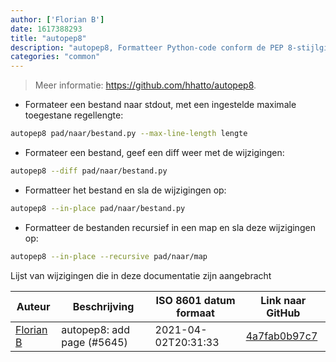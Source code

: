 ```yaml
---
author: ['Florian B']
date: 1617388293
title: "autopep8"
description: "autopep8, Formatteer Python-code conform de PEP 8-stijlgids."
categories: "common"
---
```

> Meer informatie: <https://github.com/hhatto/autopep8>.

- Formateer een bestand naar stdout, met een ingestelde maximale toegestane regellengte:

```bash
autopep8 pad/naar/bestand.py --max-line-length lengte
```

- Formateer een bestand, geef een diff weer met de wijzigingen:

```bash
autopep8 --diff pad/naar/bestand.py
```

- Formatteer het bestand en sla de wijzigingen op:

```bash
autopep8 --in-place pad/naar/bestand.py
```

- Formatteer de bestanden recursief in een map en sla deze wijzigingen op:

```bash
autopep8 --in-place --recursive pad/naar/map
```
Lijst van wijzigingen die in deze documentatie zijn aangebracht


Auteur | Beschrijving | ISO 8601 datum formaat | Link naar GitHub
------|-----|-----|-----
[Florian B](mailto:gn0mish@protonmail.com) | autopep8: add page (#5645) | 2021-04-02T20:31:33 | [4a7fab0b97c7](https://github.com/tldr-pages/tldr/commit/4a7fab0b97c715ac6d09c63f260a0678f3b6d551)

